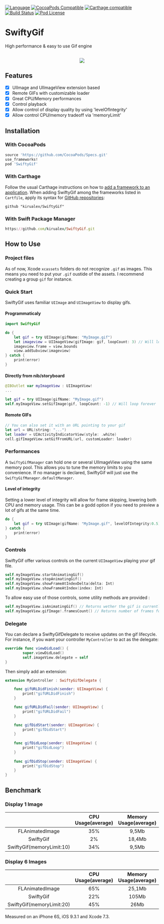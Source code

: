 [![Language](https://img.shields.io/badge/swift-5.0-blue.svg)](http://swift.org)
[![CocoaPods Compatible](https://img.shields.io/cocoapods/v/SwiftyGif.svg)](https://img.shields.io/cocoapods/v/SwiftyGif.svg)
[![Carthage compatible](https://img.shields.io/badge/Carthage-compatible-4BC51D.svg?style=flat)](https://github.com/Carthage/Carthage)
[![Build Status](https://travis-ci.org/kirualex/SwiftyGif.svg?branch=master)](https://travis-ci.org/kirualex/SwiftyGif)
[![Pod License](http://img.shields.io/cocoapods/l/SDWebImage.svg?style=flat)](https://raw.githubusercontent.com/kirualex/SwiftyGif/master/LICENSE)

# SwiftyGif
High performance & easy to use Gif engine

<p align="center">
    </br>
    <img src="https://github.com/kirualex/SwiftyGif/blob/master/example.gif" align="center" />
</p>

## Features
- [x] UIImage and UIImageView extension based
- [x] Remote GIFs with customizable loader
- [x] Great CPU/Memory performances
- [x] Control playback
- [x] Allow control of  display quality by using 'levelOfIntegrity'
- [x] Allow control CPU/memory tradeoff via 'memoryLimit' 

## Installation

### With CocoaPods
```ruby
source 'https://github.com/CocoaPods/Specs.git'
use_frameworks!
pod 'SwiftyGif'
```

### With Carthage
Follow the usual Carthage instructions on how to [add a framework to an application](https://github.com/Carthage/Carthage#adding-frameworks-to-an-application). When adding SwiftyGif among the frameworks listed in `Cartfile`, apply its syntax for [GitHub repositories](https://github.com/Carthage/Carthage/blob/master/Documentation/Artifacts.md#github-repositories):

```
github "kirualex/SwiftyGif"
```

### With Swift Package Manager
```ruby
https://github.com/kirualex/SwiftyGif.git
```

## How to Use

### Project files
As of now, Xcode `xcassets` folders do not recognize `.gif` as images. This means you need to put your `.gif` oustide of the assets. I recommend creating a group `gif` for instance. 

### Quick Start

SwiftyGif uses familiar `UIImage` and `UIImageView`  to display gifs. 

#### Programmaticaly

```swift
import SwiftyGif

do {
    let gif = try UIImage(gifName: "MyImage.gif")
    let imageview = UIImageView(gifImage: gif, loopCount: 3) // Will loop 3 times
    imageview.frame = view.bounds
    view.addSubview(imageview)
} catch {
    print(error)
}
```

#### Directly from nib/storyboard

```swift
@IBOutlet var myImageView : UIImageView!
...

let gif = try UIImage(gifName: "MyImage.gif")
self.myImageView.setGifImage(gif, loopCount: -1) // Will loop forever
```

#### Remote GIFs

```swift
// You can also set it with an URL pointing to your gif
let url = URL(string: "...")
let loader = UIActivityIndicatorView(style: .white)
cell.gifImageView.setGifFromURL(url, customLoader: loader)
```

### Performances
A  `SwiftyGifManager`  can hold one or several UIImageView using the same memory pool. This allows you to tune the memory limits to you convenience. If no manager is declared, SwiftyGif will just use the `SwiftyGifManager.defaultManager`.

#### Level of integrity
Setting a lower level of integrity will allow for frame skipping, lowering both CPU and memory usage. This can be a godd option if you need to preview a lot of gifs at the same time.

```swift
do {
    let gif = try UIImage(gifName: "MyImage.gif", levelOfIntegrity:0.5)
} catch {
    print(error)
}
```

### Controls
SwiftyGif offer various controls on the current `UIImageView` playing your gif file. 

```swift
self.myImageView.startAnimatingGif()
self.myImageView.stopAnimatingGif()
self.myImageView.showFrameAtIndexDelta(delta: Int)
self.myImageView.showFrameAtIndex(index: Int)
```

To allow easy use of those controls, some utility methods are provided :

```swift
self.myImageView.isAnimatingGif() // Returns wether the gif is currently playing
self.myImageView.gifImage!.framesCount() // Returns number of frames for this gif
```

### Delegate
You can declare a SwiftyGifDelegate to receive updates on the gif lifecycle.
For instance, if you want your controller `MyController` to act as the delegate:
```swift
override func viewDidLoad() {
        super.viewDidLoad()
        self.imageView.delegate = self
}
```

Then simply add an extension:

```swift
extension MyController : SwiftyGifDelegate {

    func gifURLDidFinish(sender: UIImageView) {
        print("gifURLDidFinish")
    }

    func gifURLDidFail(sender: UIImageView) {
        print("gifURLDidFail")
    }

    func gifDidStart(sender: UIImageView) {
        print("gifDidStart")
    }
    
    func gifDidLoop(sender: UIImageView) {
        print("gifDidLoop")
    }
    
    func gifDidStop(sender: UIImageView) {
        print("gifDidStop")
    }
}
```

## Benchmark
### Display 1 Image
|               |CPU Usage(average) |Memory Usage(average) |
|:-------------:|:-----------------:|:-----------------------:|
|FLAnimatedImage|35%                |9,5Mb                    |
|SwiftyGif      |2%                 |18,4Mb                   |
|SwiftyGif(memoryLimit:10)|34%      |9,5Mb                    |

### Display 6 Images
|               |CPU Usage(average) |Memory Usage(average) |
|:-------------:|:-----------------:|:-----------------------:|
|FLAnimatedImage|65%                |25,1Mb                   |
|SwiftyGif      |22%                |105Mb                    |
|SwiftyGif(memoryLimit:20)|45%      |26Mb                     |

Measured on an iPhone 6S, iOS 9.3.1 and Xcode 7.3.

